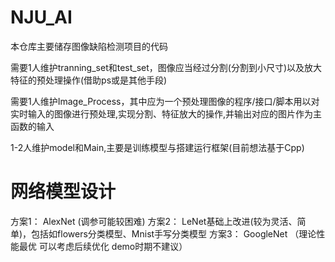 # NJU_AI

本仓库主要储存图像缺陷检测项目的代码

需要1人维护tranning_set和test_set，图像应当经过分割(分割到小尺寸)以及放大特征的预处理操作(借助ps或是其他手段)

需要1人维护Image_Process，其中应为一个预处理图像的程序/接口/脚本用以对实时输入的图像进行预处理,实现分割、特征放大的操作,并输出对应的图片作为主函数的输入

1-2人维护model和Main,主要是训练模型与搭建运行框架(目前想法基于Cpp)



# 网络模型设计

方案1： AlexNet  (调参可能较困难)
方案2： LeNet基础上改进(较为灵活、简单)，包括如flowers分类模型、Mnist手写分类模型
方案3： GoogleNet （理论性能最优 可以考虑后续优化 demo时期不建议）
